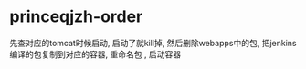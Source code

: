 # princeqjzh-order

 先查对应的tomcat时候启动,  启动了就kill掉, 然后删除webapps中的包,  把jenkins编译的包复制到对应的容器,  重命名包 ,  启动容器
